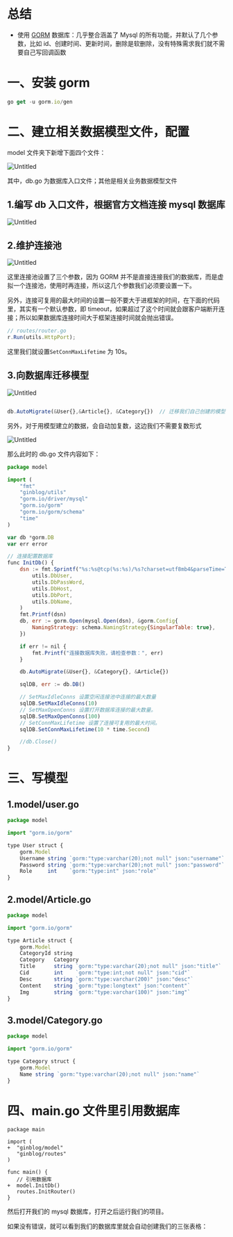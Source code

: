 # 总结

- 使用 [GORM](https://gorm.io/) 数据库：几乎整合涵盖了 Mysql 的所有功能，并默认了几个参数，比如 id、创建时间、更新时间，删除是软删除，没有特殊需求我们就不需要自己写回调函数

# 一、安装 gorm

```js
go get -u gorm.io/gen
```

# 二、建立相关数据模型文件，配置

model 文件夹下新增下面四个文件：

![Untitled](https://s3-us-west-2.amazonaws.com/secure.notion-static.com/96ab7f6f-0917-48b1-a088-5e10a430bea0/Untitled.png)

其中，db.go 为数据库入口文件；其他是相关业务数据模型文件

## 1.编写 db 入口文件，根据官方文档连接 mysql 数据库

![Untitled](https://s3-us-west-2.amazonaws.com/secure.notion-static.com/5f0e60dd-aa9b-4e1f-be4c-8dfc79527628/Untitled.png)

## 2.维护连接池

![Untitled](https://s3-us-west-2.amazonaws.com/secure.notion-static.com/f87ba493-af93-4e03-9964-a90a1af54a72/Untitled.png)

这里连接池设置了三个参数，因为 GORM 并不是直接连接我们的数据库，而是虚拟一个连接池，使用时再连接，所以这几个参数我们必须要设置一下。

另外，连接可复用的最大时间的设置一般不要大于进框架的时间，在下面的代码里，其实有一个默认参数，即 timeout，如果超过了这个时间就会跟客户端断开连接；所以如果数据库连接时间大于框架连接时间就会抛出错误。

```js
// routes/router.go
r.Run(utils.HttpPort);
```

这里我们就设置`SetConnMaxLifetime` 为 10s。

## 3.向数据库迁移模型

![Untitled](https://s3-us-west-2.amazonaws.com/secure.notion-static.com/f2541207-1b13-456f-b1f4-7c6076e756c5/Untitled.png)

```js

db.AutoMigrate(&User{},&Article{}, &Category{})  // 迁移我们自己创建的模型
```

另外，对于用模型建立的数据，会自动加复数，这边我们不需要复数形式

![Untitled](https://s3-us-west-2.amazonaws.com/secure.notion-static.com/b854bb96-aac4-4916-b783-a74a83805a8b/Untitled.png)

那么此时的 db.go 文件内容如下：

```js
package model

import (
	"fmt"
	"ginblog/utils"
	"gorm.io/driver/mysql"
	"gorm.io/gorm"
	"gorm.io/gorm/schema"
	"time"
)

var db *gorm.DB
var err error

// 连接配置数据库
func InitDb() {
	dsn := fmt.Sprintf("%s:%s@tcp(%s:%s)/%s?charset=utf8mb4&parseTime=True&loc=Local",
		utils.DbUser,
		utils.DbPassWord,
		utils.DbHost,
		utils.DbPort,
		utils.DbName,
	)
	fmt.Printf(dsn)
	db, err := gorm.Open(mysql.Open(dsn), &gorm.Config{
		NamingStrategy: schema.NamingStrategy{SingularTable: true},
	})

	if err != nil {
		fmt.Printf("连接数据库失败，请检查参数：", err)
	}

	db.AutoMigrate(&User{}, &Category{}, &Article{})

	sqlDB, err := db.DB()

	// SetMaxIdleConns 设置空闲连接池中连接的最大数量
	sqlDB.SetMaxIdleConns(10)
	// SetMaxOpenConns 设置打开数据库连接的最大数量。
	sqlDB.SetMaxOpenConns(100)
	// SetConnMaxLifetime 设置了连接可复用的最大时间。
	sqlDB.SetConnMaxLifetime(10 * time.Second)

	//db.Close()
}
```

# 三、写模型

## 1.model/user.go

```js
package model

import "gorm.io/gorm"

type User struct {
	gorm.Model
	Username string `gorm:"type:varchar(20);not null" json:"username"`
	Password string `gorm:"type:varchar(20);not null" json:"password"`
	Role     int    `gorm:"type:int" json:"role"`
}
```

## 2.model/Article.go

```js
package model

import "gorm.io/gorm"

type Article struct {
	gorm.Model
	CategoryId string
	Category   Category
	Title      string `gorm:"type:varchar(20);not null" json:"title"`
	Cid        int    `gorm:"type:int;not null" json:"cid"`
	Desc       string `gorm:"type:varchar(200)" json:"desc"`
	Content    string `gorm:"type:longtext" json:"content"`
	Img        string `gorm:"type:varchar(100)" json:"img"`
}
```

## 3.model/Category.go

```js
package model

import "gorm.io/gorm"

type Category struct {
	gorm.Model
	Name string `gorm:"type:varchar(20);not null" json:"name"`
}
```

# 四、main.go 文件里引用数据库

```
package main

import (
+  "ginblog/model"
   "ginblog/routes"
)

func main() {
   // 引用数据库
+  model.InitDb()
   routes.InitRouter()
}

```

然后打开我们的 mysql 数据库，打开之后运行我们的项目。

如果没有错误，就可以看到我们的数据库里就会自动创建我们的三张表格：
